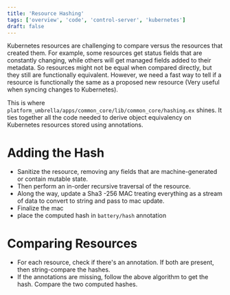 ```yaml
---
title: 'Resource Hashing'
tags: ['overview', 'code', 'control-server', 'kubernetes']
draft: false
---
```


Kubernetes resources are challenging to compare versus the resources that
created them. For example, some resources get status fields that are constantly
changing, while others will get managed fields added to their metadata. So
resources might not be equal when compared directly, but they still are
functionally equivalent. However, we need a fast way to tell if a resource is
functionally the same as a proposed new resource (Very useful when syncing
changes to Kubernetes).

This is where `platform_umbrella/apps/common_core/lib/common_core/hashing.ex`
shines. It ties together all the code needed to derive object equivalency on
Kubernetes resources stored using annotations.

# Adding the Hash

- Sanitize the resource, removing any fields that are machine-generated or
  contain mutable state.
- Then perform an in-order recursive traversal of the resource.
- Along the way, update a Sha3 -256 MAC treating everything as a stream of data
  to convert to string and pass to mac update.
- Finalize the mac
- place the computed hash in `battery/hash` annotation

# Comparing Resources

- For each resource, check if there's an annotation. If both are present, then
  string-compare the hashes.
- If the annotations are missing, follow the above algorithm to get the hash.
  Compare the two computed hashes.
